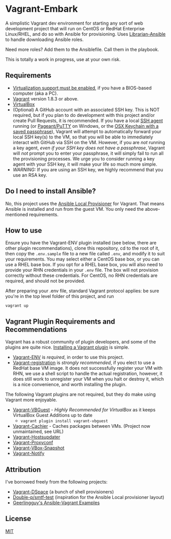 # Vagrant-Embark

A simplistic Vagrant dev environment for starting any sort of web development project that will run on CentOS or RedHat Enterprise Linux/RHEL, and do so with Ansible for provisioning. Uses [Librarian-Ansible](https://github.com/bcoe/librarian-ansible) to handle downloading Ansible roles.

Need more roles? Add them to the Ansiblefile. Call them in the playbook.

This is totally a work in progress, use at your own risk.

## Requirements

* [Virtualization support must be enabled](http://www.howtogeek.com/213795/how-to-enable-intel-vt-x-in-your-computers-bios-or-uefi-firmware/), if you have a BIOS-based computer (aka a PC).
* [Vagrant](http://vagrantup.com/) version 1.8.3 or above.
* [VirtualBox](https://www.virtualbox.org/)
* (Optional) A GitHub account with an associated SSH key. This is NOT required, but if you plan to do development with this project and/or create Pull Requests, it is recommended. If you have a local [SSH agent](https://help.github.com/articles/generating-a-new-ssh-key-and-adding-it-to-the-ssh-agent/) running (or [Pageant/PuTTY](http://www.putty.org/) on Windows, or the [OSX Keychain with a saved passphrase](https://apple.stackexchange.com/questions/48502/how-can-i-permanently-add-my-ssh-private-key-to-keychain-so-it-is-automatically)), Vagrant will attempt to automatically forward your local SSH key(s) to the VM, so that you will be able to immediately interact with GitHub via SSH on the VM. However, if you are *not* running a key agent, *even if your SSH key does not have a passphrase*, Vagrant will *not* prompt you to enter your passphrase, it will simply fail to run all the provisioning processes. We urge you to consider running a key agent with your SSH key, it will make your life so much more simple.
 * *WARNING:* If you are using an SSH key, we highly recommend that you use an RSA key.

## Do I need to install Ansible?

No, this project uses the [Ansible Local Provisioner](https://www.vagrantup.com/docs/provisioning/ansible_local.html) for Vagrant. That means Ansible is installed and run from the guest VM. You only need the above-mentioned requirements.


## How to use

Ensure you have the Vagrant-ENV plugin installed (see below, there are other plugin recommendations), clone this repository, cd to the root of it, then copy the `.env.sample` file to a new file called `.env`, and modify it to suit your requirements. You may select either a CentOS base box, or you can use a RHEL base box. If you opt for a RHEL base box, you will also need to provide your RHN credentials in your `.env` file. The box will not provision correctly without these credentials. For CentOS, no RHN credentials are required, and should not be provided.

After preparing your .env file, standard Vagrant protocol applies: be sure you're in the top level folder of this project, and run

```
vagrant up
```

## Vagrant Plugin Requirements and Recommendations

Vagrant has a robust community of plugin developers, and some of the plugins are quite nice. [Installing a Vagrant plugin](https://www.vagrantup.com/docs/plugins/usage.html) is simple.

* [Vagrant-ENV](https://github.com/gosuri/vagrant-env) is *required*, in order to use this project.
* [Vagrant-registration](https://github.com/projectatomic/adb-vagrant-registration) is *strongly recommended*,
  if you elect to use a RedHat base VM image. It does not successfully register your VM with RHN, we use a
  shell script to handle the actual registration, however, it does still work to unregister your VM when you
  halt or destroy it, which is a nice convenience, and worth installing the plugin.

The following Vagrant plugins are not required, but they do make using Vagrant more enjoyable.

* [Vagrant-VBGuest](https://github.com/dotless-de/vagrant-vbguest) - *Highly Recommended for VirtualBox* as it keeps VirtualBox Guest Additions up to date
  * `vagrant plugin install vagrant-vbguest`
* [Vagrant-Cachier](https://github.com/fgrehm/vagrant-cachier) - Caches packages between VMs. (Project now unmaintained, see URL)
* [Vagrant-Hostsupdater](https://github.com/cogitatio/vagrant-hostsupdater)
* [Vagrant-Proxyconf](https://github.com/tmatilai/vagrant-proxyconf/)
* [Vagrant-VBox-Snapshot](https://github.com/dergachev/vagrant-vbox-snapshot/)
* [Vagrant-Notify](https://github.com/fgrehm/vagrant-notify)


## Attribution

I've borrowed freely from the following projects:

* [Vagrant-DSpace](http://github.com/dspace/vagrant-dspace) (a bunch of shell provisioners)
* [Double-p/smtf-test](https://github.com/double-p/smtf-test) (inspiration for the Ansible Local provisioner layout)
* [Geerlingguy's Ansible-Vagrant Examples](https://github.com/geerlingguy/ansible-vagrant-examples)

## License

[MIT](https://github.com/hardyoyo/vagrant-ansible-hyrax/blob/master/LICENSE)
